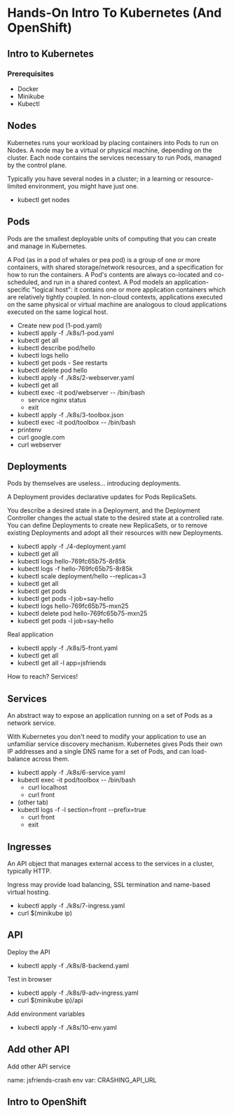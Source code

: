 # Hands-On Intro To Kubernetes (And OpenShift)

## Intro to Kubernetes

### Prerequisites

* Docker
* Minikube
* Kubectl

## Nodes
Kubernetes runs your workload by placing containers into Pods to run on Nodes. A node may be a virtual or physical machine, depending on the cluster. Each node contains the services necessary to run Pods, managed by the control plane.

Typically you have several nodes in a cluster; in a learning or resource-limited environment, you might have just one.

* kubectl get nodes

## Pods

Pods are the smallest deployable units of computing that you can create and manage in Kubernetes.

A Pod (as in a pod of whales or pea pod) is a group of one or more containers, with shared storage/network resources, and a specification for how to run the containers. A Pod's contents are always co-located and co-scheduled, and run in a shared context. A Pod models an application-specific "logical host": it contains one or more application containers which are relatively tightly coupled. In non-cloud contexts, applications executed on the same physical or virtual machine are analogous to cloud applications executed on the same logical host.

* Create new pod (1-pod.yaml)
* kubectl apply -f ./k8s/1-pod.yaml
* kubectl get all
* kubectl describe pod/hello
* kubectl logs hello
* kubectl get pods - See restarts
* kubectl delete pod hello
* kubectl apply -f ./k8s/2-webserver.yaml
* kubectl get all
* kubectl exec -it pod/webserver -- /bin/bash
  * service nginx status
  * exit
* kubectl apply -f ./k8s/3-toolbox.json
* kubectl exec -it pod/toolbox -- /bin/bash
* printenv
* curl google.com
* curl webserver

## Deployments

Pods by themselves are useless...  introducing deployments.

A Deployment provides declarative updates for Pods ReplicaSets.

You describe a desired state in a Deployment, and the Deployment Controller changes the actual state to the desired state at a controlled rate. You can define Deployments to create new ReplicaSets, or to remove existing Deployments and adopt all their resources with new Deployments.

* kubectl apply -f ./4-deployment.yaml
* kubectl get all
* kubectl logs hello-769fc65b75-8r85k
* kubectl logs -f hello-769fc65b75-8r85k
* kubectl scale deployment/hello --replicas=3
* kubectl get all
* kubectl get pods
* kubectl get pods -l job=say-hello
* kubectl logs hello-769fc65b75-mxn25
* kubectl delete pod hello-769fc65b75-mxn25
* kubectl get pods -l job=say-hello

Real application

* kubectl apply -f ./k8s/5-front.yaml
* kubectl get all
* kubectl get all -l app=jsfriends

How to reach? Services!

## Services

An abstract way to expose an application running on a set of Pods as a network service.

With Kubernetes you don't need to modify your application to use an unfamiliar service discovery mechanism. Kubernetes gives Pods their own IP addresses and a single DNS name for a set of Pods, and can load-balance across them.

* kubectl apply -f ./k8s/6-service.yaml
* kubectl exec -it pod/toolbox -- /bin/bash
  * curl localhost
  * curl front
* (other tab)
* kubectl logs -f -l section=front --prefix=true
  * curl front
  * exit

## Ingresses

An API object that manages external access to the services in a cluster, typically HTTP.

Ingress may provide load balancing, SSL termination and name-based virtual hosting.

* kubectl apply -f ./k8s/7-ingress.yaml
* curl $(minikube ip)

## API

Deploy the API 

* kubectl apply -f ./k8s/8-backend.yaml

Test in browser

* kubectl apply -f ./k8s/9-adv-ingress.yaml
* curl $(minikube ip)/api

Add environment variables

* kubectl apply -f ./k8s/10-env.yaml

## Add other API

Add other API service

name: jsfriends-crash
env var: CRASHING_API_URL

## Intro to OpenShift
